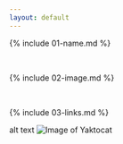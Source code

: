 ```yaml
---
layout: default
---
```


{% include 01-name.md %}

<br>

{% include 02-image.md %}

<br>

{% include 03-links.md %}

alt text ![Image of Yaktocat](https://octodex.github.com/images/yaktocat.png)
